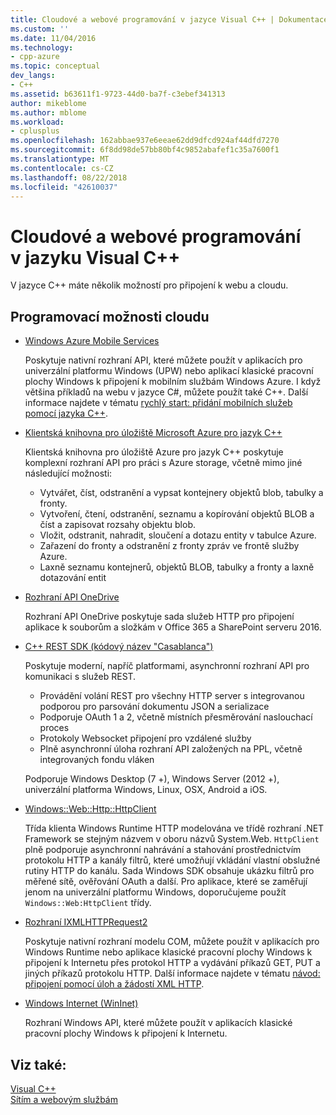 ```yaml
---
title: Cloudové a webové programování v jazyce Visual C++ | Dokumentace Microsoftu
ms.custom: ''
ms.date: 11/04/2016
ms.technology:
- cpp-azure
ms.topic: conceptual
dev_langs:
- C++
ms.assetid: b63611f1-9723-44d0-ba7f-c3ebef341313
author: mikeblome
ms.author: mblome
ms.workload:
- cplusplus
ms.openlocfilehash: 162abbae937e6eeae62dd9dfcd924af44dfd7270
ms.sourcegitcommit: 6f8dd98de57bb80bf4c9852abafef1c35a7600f1
ms.translationtype: MT
ms.contentlocale: cs-CZ
ms.lasthandoff: 08/22/2018
ms.locfileid: "42610037"
---
```

# <a name="cloud-and-web-programming-in-visual-c"></a>Cloudové a webové programování v jazyku Visual C++

V jazyce C++ máte několik možností pro připojení k webu a cloudu.

## <a name="cloud-programming-options"></a>Programovací možnosti cloudu

- [Windows Azure Mobile Services](http://www.windowsazure.com/develop/mobile/)

   Poskytuje nativní rozhraní API, které můžete použít v aplikacích pro univerzální platformu Windows (UPW) nebo aplikací klasické pracovní plochy Windows k připojení k mobilním službám Windows Azure. I když většina příkladů na webu v jazyce C#, můžete použít také C++. Další informace najdete v tématu [rychlý start: přidání mobilních služeb pomocí jazyka C++](http://msdn.microsoft.com/library/windows/apps/dn263181.aspx).

- [Klientská knihovna pro úložiště Microsoft Azure pro jazyk C++](https://blogs.msdn.microsoft.com/windowsazurestorage/2015/04/29/microsoft-azure-storage-client-library-for-c-v1-0-0-general-availability/)

   Klientská knihovna pro úložiště Azure pro jazyk C++ poskytuje komplexní rozhraní API pro práci s Azure storage, včetně mimo jiné následující možnosti:

  - Vytvářet, číst, odstranění a vypsat kontejnery objektů blob, tabulky a fronty.
  - Vytvoření, čtení, odstranění, seznamu a kopírování objektů BLOB a číst a zapisovat rozsahy objektu blob.
  - Vložit, odstranit, nahradit, sloučení a dotazu entity v tabulce Azure.
  - Zařazení do fronty a odstranění z fronty zpráv ve frontě služby Azure.
  - Laxně seznamu kontejnerů, objektů BLOB, tabulky a fronty a laxně dotazování entit

- [Rozhraní API OneDrive](https://dev.onedrive.com/README.htm)

   Rozhraní API OneDrive poskytuje sada služeb HTTP pro připojení aplikace k souborům a složkám v Office 365 a SharePoint serveru 2016.

- [C++ REST SDK (kódový název "Casablanca")](https://github.com/Microsoft/cpprestsdk)

   Poskytuje moderní, napříč platformami, asynchronní rozhraní API pro komunikaci s služeb REST.

  - Provádění volání REST pro všechny HTTP server s integrovanou podporou pro parsování dokumentu JSON a serializace
  - Podporuje OAuth 1 a 2, včetně místních přesměrování naslouchací proces
  - Protokoly Websocket připojení pro vzdálené služby
  - Plně asynchronní úloha rozhraní API založených na PPL, včetně integrovaných fondu vláken

   Podporuje Windows Desktop (7 +), Windows Server (2012 +), univerzální platforma Windows, Linux, OSX, Android a iOS. 

- [Windows::Web::Http::HttpClient](https://msdn.microsoft.com/en-us/library/windows/apps/windows.web.http.httpclient.aspx)

   Třída klienta Windows Runtime HTTP modelována ve třídě rozhraní .NET Framework se stejným názvem v oboru názvů System.Web. `HttpClient` plně podporuje asynchronní nahrávání a stahování prostřednictvím protokolu HTTP a kanály filtrů, které umožňují vkládání vlastní obslužné rutiny HTTP do kanálu. Sada Windows SDK obsahuje ukázku filtrů pro měřené sítě, ověřování OAuth a další. Pro aplikace, které se zaměřují jenom na univerzální platformu Windows, doporučujeme použít `Windows::Web:HttpClient` třídy. 

- [Rozhraní IXMLHTTPRequest2](/previous-versions/windows/desktop/api/msxml6/nn-msxml6-ixmlhttprequest2)

   Poskytuje nativní rozhraní modelu COM, můžete použít v aplikacích pro Windows Runtime nebo aplikace klasické pracovní plochy Windows k připojení k Internetu přes protokol HTTP a vydávání příkazů GET, PUT a jiných příkazů protokolu HTTP. Další informace najdete v tématu [návod: připojení pomocí úloh a žádostí XML HTTP](../parallel/concrt/walkthrough-connecting-using-tasks-and-xml-http-requests.md).

- [Windows Internet (WinInet)](http://msdn.microsoft.com/library/windows/desktop/aa385331\(v=vs.85\).aspx)

   Rozhraní Windows API, které můžete použít v aplikacích klasické pracovní plochy Windows k připojení k Internetu.

## <a name="see-also"></a>Viz také:

[Visual C++](../visual-cpp-in-visual-studio.md) <br/>
[Sítím a webovým službám](/windows/uwp/networking/)
